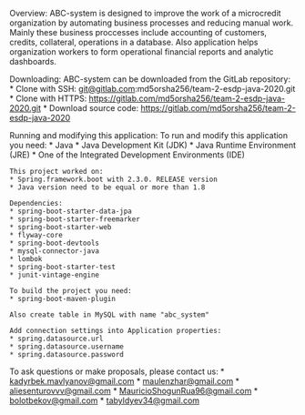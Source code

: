 Overview:
    ABC-system is designed to improve the work of a microcredit organization by automating business processes and reducing manual work.
Mainly these business proccesses include accounting of customers, credits, collateral, operations in a database. Also application helps
organization workers to form operational financial reports and analytic dashboards.

Downloading:
    ABC-system can be downloaded from the GitLab repository:
    * Clone with SSH: git@gitlab.com:md5orsha256/team-2-esdp-java-2020.git
    * Clone with HTTPS: https://gitlab.com/md5orsha256/team-2-esdp-java-2020.git
    * Download source code: https://gitlab.com/md5orsha256/team-2-esdp-java-2020

Running and modifying this application:
    To run and modify this application you need:
    * Java
    * Java Development Kit (JDK)
    * Java Runtime Environment (JRE)
    * One of the Integrated Development Environments (IDE)
    
    This project worked on:
    * Spring.framework.boot with 2.3.0. RELEASE version
    * Java version need to be equal or more than 1.8
    
    Dependencies:
    * spring-boot-starter-data-jpa
    * spring-boot-starter-freemarker
    * spring-boot-starter-web
    * flyway-core
    * spring-boot-devtools
    * mysql-connector-java
    * lombok
    * spring-boot-starter-test
    * junit-vintage-engine
    
    To build the project you need:
    * spring-boot-maven-plugin
    
    Also create table in MySQL with name "abc_system"
    
    Add connection settings into Application properties:
    * spring.datasource.url
    * spring.datasource.username
    * spring.datasource.password

To ask questions or make proposals, please contact us:
    * kadyrbek.mavlyanov@gmail.com
    * maulenzhar@gmail.com
    * aliesenturovvv@gmail.com
    * MauricioShogunRua96@gmail.com
    * bolotbekov@gmail.com
    * tabyldyev34@gmail.com